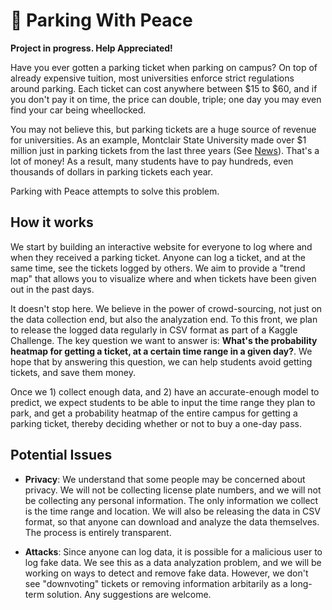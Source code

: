 # 🚗 Parking With Peace

**Project in progress. Help Appreciated!**

Have you ever gotten a parking ticket when parking on campus? On top of already expensive tuition, most universities enforce strict regulations around parking. Each ticket can cost anywhere between $15 to $60, and if you don't pay it on time, the price can double, triple; one day you may even find your car being wheellocked.

You may not believe this, but parking tickets are a huge source of revenue for universities. As an example, Montclair State University made over $1 million just in parking tickets from the last three years (See [News](https://themontclarion.org/news/montclair-state-university-made-over-1-million-in-parking-tickets-in-the-last-three-years/)). That's a lot of money! As a result, many students have to pay hundreds, even thousands of dollars in parking tickets each year. 

Parking with Peace attempts to solve this problem.

## How it works
We start by building an interactive website for everyone to log where and when they received a parking ticket. Anyone can log a ticket, and at the same time, see the tickets logged by others. We aim to provide a "trend map" that allows you to visualize where and when tickets have been given out in the past days.

It doesn't stop here. We believe in the power of crowd-sourcing, not just on the data collection end, but also the analyzation end. To this front, we plan to release the logged data regularly in CSV format as part of a Kaggle Challenge. The key question we want to answer is: **What's the probability heatmap for getting a ticket, at a certain time range in a given day?**. We hope that by answering this question, we can help students avoid getting tickets, and save them money.

Once we 1) collect enough data, and 2) have an accurate-enough model to predict, we expect students to be able to input the time range they plan to park, and get a probability heatmap of the entire campus for getting a parking ticket, thereby deciding whether or not to buy a one-day pass.

## Potential Issues
- **Privacy**: We understand that some people may be concerned about privacy. We will not be collecting license plate numbers, and we will not be collecting any personal information. The only information we collect is the time range and location. We will also be releasing the data in CSV format, so that anyone can download and analyze the data themselves. The process is entirely transparent.

- **Attacks**: Since anyone can log data, it is possible for a malicious user to log fake data. We see this as a data analyzation problem, and we will be working on ways to detect and remove fake data. However, we don't see "downvoting" tickets or removing information arbitarily as a long-term solution. Any suggestions are welcome.
